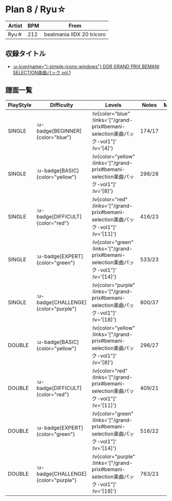 # Plan 8 / Ryu☆

|Artist|BPM|From|
|------|---|----|
|Ryu☆|212|beatmania IIDX 20 tricoro|

## 収録タイトル

- [ :u-icon{name="i-simple-icons-windows"} DDR GRAND PRIX BEMANI SELECTION楽曲パック vol.1](/grand-prix#bemani-selection楽曲パック-vol1)

## 譜面一覧

|PlayStyle|Difficulty|Levels|Notes|Movie|
|---------|----------|------|-----|-----|
|SINGLE| :u-badge[BEGINNER]{color="blue"} | :lv{color="blue" :links='["/grand-prix#bemani-selection楽曲パック-vol1"]' :lv='[4]'} |174/17||
|SINGLE| :u-badge[BASIC]{color="yellow"} | :lv{color="yellow" :links='["/grand-prix#bemani-selection楽曲パック-vol1"]' :lv='[8]'} |298/28||
|SINGLE| :u-badge[DIFFICULT]{color="red"} | :lv{color="red" :links='["/grand-prix#bemani-selection楽曲パック-vol1"]' :lv='[11]'} |416/23||
|SINGLE| :u-badge[EXPERT]{color="green"} | :lv{color="green" :links='["/grand-prix#bemani-selection楽曲パック-vol1"]' :lv='[14]'} |533/23||
|SINGLE| :u-badge[CHALLENGE]{color="purple"} | :lv{color="purple" :links='["/grand-prix#bemani-selection楽曲パック-vol1"]' :lv='[18]'} |800/37||
|DOUBLE| :u-badge[BASIC]{color="yellow"} | :lv{color="yellow" :links='["/grand-prix#bemani-selection楽曲パック-vol1"]' :lv='[8]'} |296/27||
|DOUBLE| :u-badge[DIFFICULT]{color="red"} | :lv{color="red" :links='["/grand-prix#bemani-selection楽曲パック-vol1"]' :lv='[11]'} |409/21||
|DOUBLE| :u-badge[EXPERT]{color="green"} | :lv{color="green" :links='["/grand-prix#bemani-selection楽曲パック-vol1"]' :lv='[14]'} |516/22||
|DOUBLE| :u-badge[CHALLENGE]{color="purple"} | :lv{color="purple" :links='["/grand-prix#bemani-selection楽曲パック-vol1"]' :lv='[18]'} |763/23||
